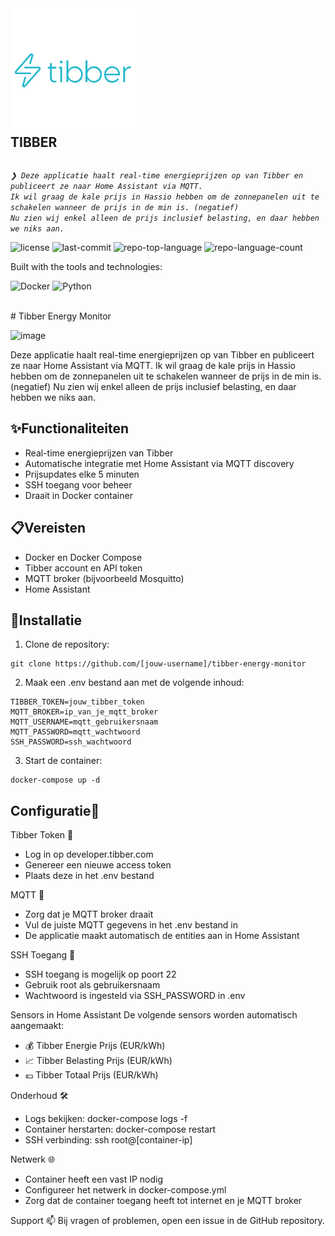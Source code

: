 <div align="left">
    <img src="assets\tibber-vector-logo.png" width="40%" align="left" style="margin-right: 15px"/>
    <div style="display: inline-block;">
        <h2 style="display: inline-block; vertical-align: middle; margin-top: 0;">TIBBER</h2>
        <p>
	<em><code>❯ Deze applicatie haalt real-time energieprijzen op van Tibber en publiceert ze naar Home Assistant via MQTT.
Ik wil graag de kale prijs in Hassio hebben om de zonnepanelen uit te schakelen wanneer de prijs in de min is. (negatief)
Nu zien wij enkel alleen de prijs inclusief belasting, en daar hebben we niks aan.</code></em>
</p>
        <p>
	<img src="https://img.shields.io/github/license/mupsje/tibber?style=flat-square&logo=opensourceinitiative&logoColor=white&color=0080ff" alt="license">
	<img src="https://img.shields.io/github/last-commit/mupsje/tibber?style=flat-square&logo=git&logoColor=white&color=0080ff" alt="last-commit">
	<img src="https://img.shields.io/github/languages/top/mupsje/tibber?style=flat-square&color=0080ff" alt="repo-top-language">
	<img src="https://img.shields.io/github/languages/count/mupsje/tibber?style=flat-square&color=0080ff" alt="repo-language-count">
</p>
        <p>Built with the tools and technologies:</p>
        <p>
	<img src="https://img.shields.io/badge/Docker-2496ED.svg?style=flat-square&logo=Docker&logoColor=white" alt="Docker">
	<img src="https://img.shields.io/badge/Python-3776AB.svg?style=flat-square&logo=Python&logoColor=white" alt="Python">
</p>
    </div>
</div>
<br clear="left"/>
# Tibber Energy Monitor

![image](https://github.com/user-attachments/assets/cebf20b4-8faf-49dc-af22-5037e43794dc)

Deze applicatie haalt real-time energieprijzen op van Tibber en publiceert ze naar Home Assistant via MQTT.
Ik wil graag de kale prijs in Hassio hebben om de zonnepanelen uit te schakelen wanneer de prijs in de min is. (negatief)
Nu zien wij enkel alleen de prijs inclusief belasting, en daar hebben we niks aan.

## ✨Functionaliteiten
- Real-time energieprijzen van Tibber
- Automatische integratie met Home Assistant via MQTT discovery
- Prijsupdates elke 5 minuten
- SSH toegang voor beheer
- Draait in Docker container

## 📋Vereisten
- Docker en Docker Compose
- Tibber account en API token
- MQTT broker (bijvoorbeeld Mosquitto)
- Home Assistant

## 🚀Installatie

1. Clone de repository:
```
git clone https://github.com/[jouw-username]/tibber-energy-monitor
```
2. Maak een .env bestand aan met de volgende inhoud:
```
TIBBER_TOKEN=jouw_tibber_token
MQTT_BROKER=ip_van_je_mqtt_broker
MQTT_USERNAME=mqtt_gebruikersnaam
MQTT_PASSWORD=mqtt_wachtwoord
SSH_PASSWORD=ssh_wachtwoord
```

3. Start de container:
```
docker-compose up -d
```

## Configuratie🔧

Tibber Token 🔑 
  - Log in op developer.tibber.com
  - Genereer een nieuwe access token
  - Plaats deze in het .env bestand

MQTT 📡
  - Zorg dat je MQTT broker draait
  - Vul de juiste MQTT gegevens in het .env bestand in
  - De applicatie maakt automatisch de entities aan in Home Assistant

SSH Toegang 🔐
  - SSH toegang is mogelijk op poort 22
  - Gebruik root als gebruikersnaam
  - Wachtwoord is ingesteld via SSH_PASSWORD in .env

Sensors in Home Assistant
De volgende sensors worden automatisch aangemaakt:
  - 💰 Tibber Energie Prijs (EUR/kWh)
  - 📈 Tibber Belasting Prijs (EUR/kWh)
  - 💶 Tibber Totaal Prijs (EUR/kWh)

Onderhoud 🛠️
  - Logs bekijken: docker-compose logs -f
  - Container herstarten: docker-compose restart
  - SSH verbinding: ssh root@[container-ip]
    
Netwerk 🌐
  - Container heeft een vast IP nodig
  - Configureer het netwerk in docker-compose.yml
  - Zorg dat de container toegang heeft tot internet en je MQTT broker

Support 📫
Bij vragen of problemen, open een issue in de GitHub repository.


